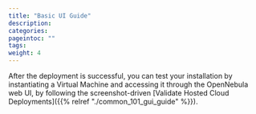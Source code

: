 ```yaml
---
title: "Basic UI Guide"
description:
categories:
pageintoc: ""
tags:
weight: 4
---
```


After the deployment is successful, you can test your installation by instantiating a Virtual Machine and accessing it through the OpenNebula web UI, by following the screenshot-driven [Validate Hosted Cloud Deployments]({{% relref "./common_101_gui_guide" %}}).
